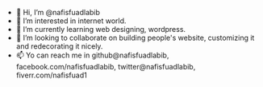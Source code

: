 - 👋 Hi, I’m @nafisfuadlabib
- 👀 I’m interested in internet world.
- 🌱 I’m currently learning web designing, wordpress.
- 💞️ I’m looking to collaborate on building people's website, customizing it and redecorating it nicely.
- 📫 Yo can reach me in github@nafisfuadlabib, facebook.com/nafisfuadlabib, twitter@nafisfuadlabib, fiverr.com/nafisfuad1

<!---
nafisfuadlabib/nafisfuadlabib is a ✨ special ✨ repository because its `README.md` (this file) appears on your GitHub profile.
You can click the Preview link to take a look at your changes.
--->
